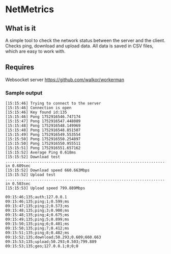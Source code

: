 # NetMetrics

## What is it
A simple tool to check the network status between the server and the client. Checks ping, download and upload data. All data is saved in CSV files, which are easy to work with.

## Requires
Websocket server https://github.com/walkor/workerman

### Sample output
```
[15:15:46] Trying to connect to the server
[15:15:46] Сonnection is open
[15:15:46] Key found id:135
[15:15:46] Pong 1752916546.747174
[15:15:47] Pong 1752916547.448089
[15:15:48] Pong 1752916548.149969
[15:15:48] Pong 1752916548.851507
[15:15:49] Pong 1752916549.553554
[15:15:50] Pong 1752916550.254897
[15:15:50] Pong 1752916550.955511
[15:15:51] Pong 1752916551.657162
[15:15:52] Average Ping 0.618ms
[15:15:52] Download test ..........................................................................................................50.293Mb in 0.609sec
[15:15:52] Download speed 660.663Mbps
[15:15:52] Upload test ...........................................................................................................50.293Mb in 0.503sec
[15:15:53] Upload speed 799.889Mbps
```

```
09:15:46;135;auth;127.0.0.1
09:15:46;135;ping;1;0.599;ms
09:15:47;135;ping;2;0.573;ms
09:15:48;135;ping;3;0.900;ms
09:15:48;135;ping;4;0.675;ms
09:15:49;135;ping;5;0.899;ms
09:15:50;135;ping;6;0.401;ms
09:15:50;135;ping;7;0.412;ms
09:15:51;135;ping;8;0.482;ms
09:15:52;135;download;50.293;0.609;660.663
09:15:53;135;upload;50.293;0.503;799.889
09:15:53;135;geo;127.0.0.1;0;0;0
```
